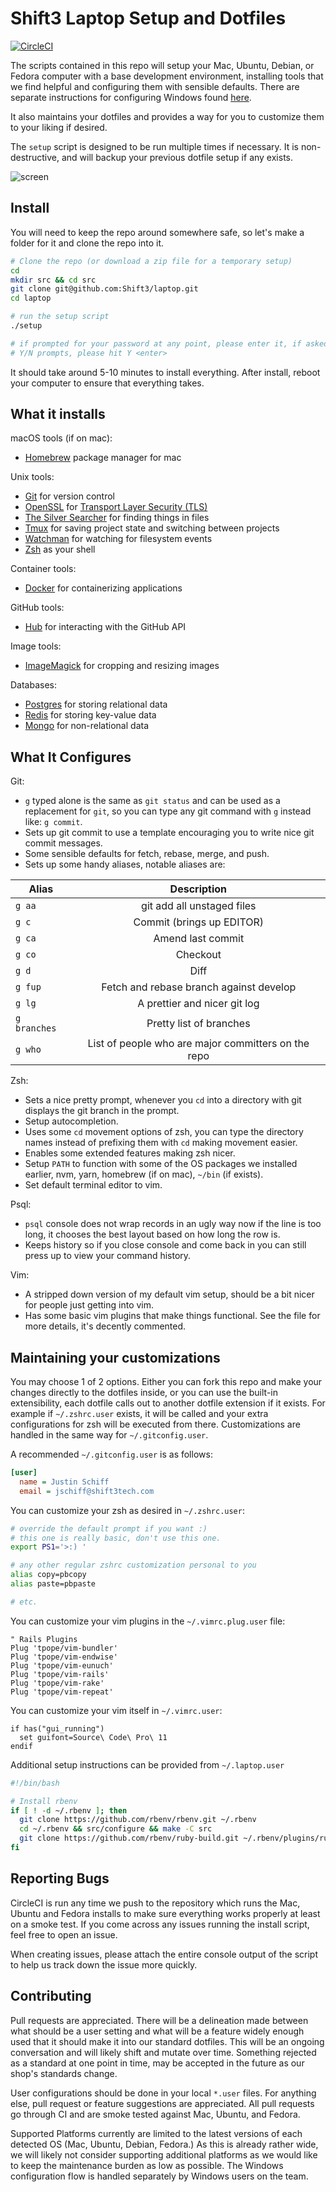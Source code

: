 Shift3 Laptop Setup and Dotfiles
================================

[![CircleCI](https://circleci.com/gh/Shift3/laptop.svg?style=svg&circle-token=e273355c5438b649729962059454a44bd2b255a4)](https://circleci.com/gh/Shift3/laptop)

The scripts contained in this repo will setup your Mac, Ubuntu, Debian, or
Fedora computer with a base development environment, installing tools that we
find helpful and configuring them with sensible defaults. There are separate
instructions for configuring Windows found [here](https://github.com/Shift3/standards-and-practices#windows).

It also maintains your dotfiles and provides a way for you to customize them to
your liking if desired.

The `setup` script is designed to be run multiple times if necessary. It is
non-destructive, and will backup your previous dotfile setup if any exists.

![screen](img/screen.png)

Install
-------

You will need to keep the repo around somewhere safe, so let's make a folder for
it and clone the repo into it.

```sh
# Clone the repo (or download a zip file for a temporary setup)
cd
mkdir src && cd src
git clone git@github.com:Shift3/laptop.git
cd laptop

# run the setup script
./setup

# if prompted for your password at any point, please enter it, if asked any
# Y/N prompts, please hit Y <enter>
```

It should take around 5-10 minutes to install everything. After install, reboot
your computer to ensure that everything takes.

What it installs
----------------

macOS tools (if on mac):

* [Homebrew] package manager for mac

[Homebrew]: http://brew.sh/

Unix tools:

* [Git] for version control
* [OpenSSL] for [Transport Layer Security (TLS)](https://en.wikipedia.org/wiki/Transport_Layer_Security)
* [The Silver Searcher] for finding things in files
* [Tmux] for saving project state and switching between projects
* [Watchman] for watching for filesystem events
* [Zsh] as your shell

[Git]: https://git-scm.com/
[OpenSSL]: https://www.openssl.org/
[The Silver Searcher]: https://github.com/ggreer/the_silver_searcher
[Tmux]: http://tmux.github.io/
[Watchman]: https://facebook.github.io/watchman/
[Zsh]: http://www.zsh.org/

Container tools:

* [Docker] for containerizing applications

[Docker]: https://www.docker.com/

GitHub tools:

* [Hub] for interacting with the GitHub API

[Hub]: http://hub.github.com/

Image tools:

* [ImageMagick] for cropping and resizing images

[ImageMagick]: https://imagemagick.org/index.php

Databases:

* [Postgres] for storing relational data
* [Redis] for storing key-value data
* [Mongo] for non-relational data

[Postgres]: http://www.postgresql.org/
[Redis]: http://redis.io/
[Mongo]: https://www.mongodb.com/

What It Configures
------------------

Git:

* `g` typed alone is the same as `git status` and can be used as a replacement
  for `git`, so you can type any git command with `g` instead like: `g commit`.
* Sets up git commit to use a template encouraging you to write nice git commit
  messages.
* Some sensible defaults for fetch, rebase, merge, and push.
* Sets up some handy aliases, notable aliases are:

| Alias         | Description                                         |
| ------------- |:--------------------------------------------------: |
| `g aa`        | git add all unstaged files                          |
| `g c`         | Commit (brings up EDITOR)                           |
| `g ca`        | Amend last commit                                   |
| `g co`        | Checkout                                            |
| `g d`         | Diff                                                |
| `g fup`       | Fetch and rebase branch against develop             |
| `g lg`        | A prettier and nicer git log                        |
| `g branches`  | Pretty list of branches                             |
| `g who`       | List of people who are major committers on the repo |

Zsh:

* Sets a nice pretty prompt, whenever you `cd` into a directory with git displays
  the git branch in the prompt.
* Setup autocompletion.
* Uses some `cd` movement options of zsh, you can type the directory names instead
  of prefixing them with `cd` making movement easier.
* Enables some extended features making zsh nicer.
* Setup `PATH` to function with some of the OS packages we installed earlier,
  nvm, yarn, homebrew (if on mac), `~/bin` (if exists).
* Set default terminal editor to vim.

Psql:

* `psql` console does not wrap records in an ugly way now if the line is too long,
  it chooses the best layout based on how long the row is.
* Keeps history so if you close console and come back in you can still press up
  to view your command history.

Vim:

* A stripped down version of my default vim setup, should be a bit nicer for
  people just getting into vim.
* Has some basic vim plugins that make things functional. See the file for more
  details, it's decently commented.

Maintaining your customizations
-------------------------------

You may choose 1 of 2 options. Either you can fork this repo and make your
changes directly to the dotfiles inside, or you can use the built-in
extensibility, each dotfile calls out to another dotfile extension if it
exists. For example if `~/.zshrc.user` exists, it will be called and your extra
configurations for zsh will be executed from there. Customizations are handled in the same way for
`~/.gitconfig.user`.

A recommended `~/.gitconfig.user` is as follows:

```ini
[user]
  name = Justin Schiff
  email = jschiff@shift3tech.com
```

You can customize your zsh as desired in `~/.zshrc.user`:

```sh
# override the default prompt if you want :)
# this one is really basic, don't use this one.
export PS1='>:) '

# any other regular zshrc customization personal to you
alias copy=pbcopy
alias paste=pbpaste

# etc.
```

You can customize your vim plugins in the `~/.vimrc.plug.user` file:

```vim
" Rails Plugins
Plug 'tpope/vim-bundler'
Plug 'tpope/vim-endwise'
Plug 'tpope/vim-eunuch'
Plug 'tpope/vim-rails'
Plug 'tpope/vim-rake'
Plug 'tpope/vim-repeat'
```

You can customize your vim itself in `~/.vimrc.user`:

```vim
if has("gui_running")
  set guifont=Source\ Code\ Pro\ 11
endif
```

Additional setup instructions can be provided from `~/.laptop.user`

```bash
#!/bin/bash

# Install rbenv
if [ ! -d ~/.rbenv ]; then
  git clone https://github.com/rbenv/rbenv.git ~/.rbenv
  cd ~/.rbenv && src/configure && make -C src
  git clone https://github.com/rbenv/ruby-build.git ~/.rbenv/plugins/ruby-build
fi
```

Reporting Bugs
--------------

CircleCI is run any time we push to the repository which runs the Mac, Ubuntu
and Fedora installs to make sure everything works properly at least on a smoke
test. If you come across any issues running the install script, feel free to
open an issue.

When creating issues, please attach the entire console output of the script to
help us track down the issue more quickly.

Contributing
------------

Pull requests are appreciated. There will be a delineation made between what
should be a user setting and what will be a feature widely enough used that it
should make it into our standard dotfiles. This will be an ongoing conversation
and will likely shift and mutate over time. Something rejected as a standard at
one point in time, may be accepted in the future as our shop's standards change.

User configurations should be done in your local `*.user` files. For anything else,
pull request or feature suggestions are appreciated. All pull requests go
through CI and are smoke tested against Mac, Ubuntu, and Fedora.

Supported Platforms currently are limited to the latest versions of each
detected OS (Mac, Ubuntu, Debian, Fedora.) As this is already rather wide, we
will likely not consider supporting additional platforms as we would like to
keep the maintenance burden as low as possible. The Windows configuration flow
is handled separately by Windows users on the team.
